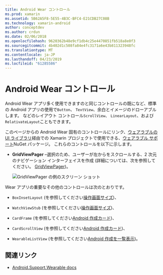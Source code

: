```yaml
---
title: Android Wear コントロール
ms.prod: xamarin
ms.assetid: 5B62A5F8-5E55-4B3C-BFC4-E21CDB27C08B
ms.technology: xamarin-android
author: conceptdev
ms.author: crdun
ms.date: 02/06/2018
ms.openlocfilehash: 9620362b48e9cf1db4c25e4470851fb518a8e0f3
ms.sourcegitcommit: 4b402d1c508fa84e4fc3171a6e43b811323948fc
ms.translationtype: MT
ms.contentlocale: ja-JP
ms.lasthandoff: 04/23/2019
ms.locfileid: "61285586"
---
```

# <a name="android-wear-controls"></a>Android Wear コントロール

Android Wear アプリ多く使用できますのと同じコントロールの既になど、標準の Android アプリの使用で`Button`、 `TextView`、余白とイメージのドローアブルします。 などのレイアウト コントロール`ScrollView`、 `LinearLayout`、および`RelativateLayout`こともできます。

このページからの Android Wear 固有のコントロールにリンク、[ウェアラブルの UI ライブラリ](https://developer.android.com/training/wearables/apps/layouts.html#UiLibrary)経由での Xamarin プロジェクトで使用できる、[ウェアラブル サポート](https://www.nuget.org/packages/Xamarin.Android.Wear/)NuGet パッケージ。 これらのコントロールを以下に示します。

-   **GridViewPager** &ndash;選択のため、ユーザーが左からをスクロールする、2 次元のナビゲーション インターフェイスを作成 (詳細については、次を参照してください。 [GridViewPager](~/android/wear/user-interface/controls/gridviewpager.md))。

    ![GridViewPager の例のスクリーン ショット](images/gridviewpager.png)

Wear アプリの重要なその他のコントロールは次のとおりです。

* `BoxInsetLayout` (を参照してください[操作画面サイズ](~/android/wear/screen-sizes.md))、

* `WatchViewStub` (を参照してください[操作画面サイズ](~/android/wear/screen-sizes.md))、

* `CardFrame` (を参照してください[Android 作成カード](https://developer.android.com/training/wearables/ui/cards.html))、

* `CardScrollView` (を参照してください[Android 作成カード](https://developer.android.com/training/wearables/ui/cards.html))、

* `WearableListView` (を参照してください[Android 作成を一覧表示](https://developer.android.com/training/wearables/ui/lists.html))。


## <a name="related-links"></a>関連リンク

- [Android.Support.Wearable docs](https://developer.android.com/reference/android/support/wearable/view/package-summary.html)
